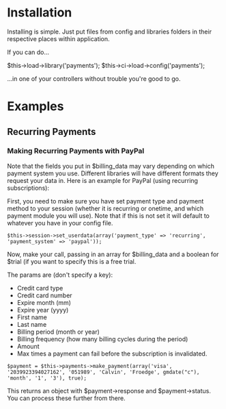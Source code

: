 Installation
============

Installing is simple.  Just put files from config and libraries folders in their respective places within application.

If you can do...


$this->load->library('payments');
$this->ci->load->config('payments');

...in one of your controllers without trouble you're good to go.

Examples
========

Recurring Payments
------------------

### Making Recurring Payments with PayPal

Note that the fields you put in $billing_data may vary depending on which payment system you use.  Different libraries will have different formats they request your data in.  Here is an example for PayPal (using recurring subscriptions):

First, you need to make sure you have set payment type and payment method to your session (whether it is recurring or onetime, and which payment module you will use).  Note that if this is not set it will default to whatever you have in your config file.

`
	$this->session->set_userdata(array('payment_type' => 'recurring', 'payment_system' => 'paypal'));
`

Now, make your call, passing in an array for $billing_data and a boolean for $trial (if you want to specify this is a free trial.

The params are (don't specify a key):

- Credit card type
- Credit card number
- Expire month (mm)
- Expire year (yyyy)
- First name
- Last name
- Billing period (month or year)
- Billing frequency (how many billing cycles during the period)
- Amount
- Max times a payment can fail before the subscription is invalidated.

`
	$payment = $this->payments->make_payment(array('visa', '2039923394027162', '051989', 'Calvin', 'Froedge', gmdate("c"), 'month', '1', '3'), true);
`

This returns an object with $payment->response and $payment->status.  You can process these further from there.